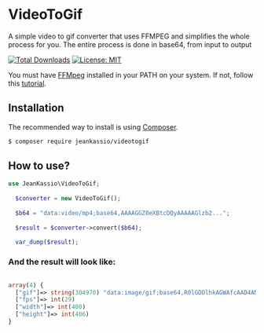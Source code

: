 # VideoToGif
A simple video to gif converter that uses FFMPEG and simplifies the whole process for you. The entire process is done in base64, from input to output


[![Total Downloads](https://poser.pugx.org/jeankassio/VideoToGif/downloads)](https://packagist.org/packages/jeankassio/VideoToGif)
[![License: MIT](https://img.shields.io/badge/License-MIT-blue.svg)](https://opensource.org/licenses/MIT)


You must have [FFMpeg](https://ffmpeg.org/) installed in your PATH on your system. If not, follow this [tutorial](https://phoenixnap.com/kb/install-ffmpeg-ubuntu).

## Installation

The recommended way to install is using [Composer](https://getcomposer.org).

```bash
$ composer require jeankassio/videotogif
```

## How to use?

```php
use JeanKassio\VideoToGif;
  
  $converter = new VideoToGif();
  
  $b64 = "data:video/mp4;base64,AAAAGGZ0eXBtcDQyAAAAAGlzb2...";
  
  $result = $converter->convert($b64);

  var_dump($result);
```


### And the result will look like:

```php

array(4) { 
  ["gif"]=> string(304970) "data:image/gif;base64,R0lGODlhkAGWAfcAAD4AND4UPUMHN1YBNEkUO1UYPGUWO1cl..." (Hidden to save on reading)
  ["fps"]=> int(29) 
  ["width"]=> int(400) 
  ["height"]=> int(406) 
}

```
